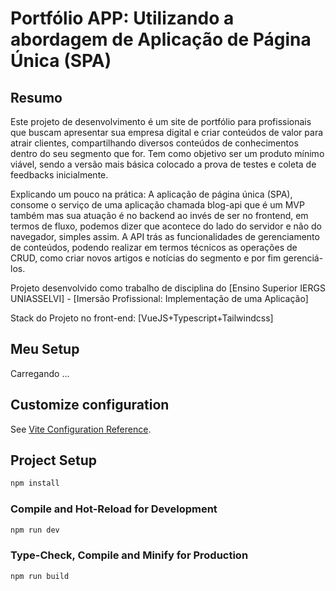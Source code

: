 # Portfólio APP: Utilizando a abordagem de Aplicação de Página Única (SPA)


## Resumo

Este projeto de desenvolvimento é um site de portfólio para profissionais que buscam apresentar sua empresa digital e criar conteúdos de valor para atrair clientes, compartilhando diversos conteúdos de conhecimentos dentro do seu segmento que for. Tem como objetivo ser um produto mínimo viável, sendo a versão mais básica colocado a prova de testes e coleta de feedbacks inicialmente.

Explicando um pouco na prática: A aplicação de página única (SPA), consome o serviço de uma aplicação chamada blog-api que é um MVP também mas sua atuação é no backend ao invés de ser no frontend, em termos de fluxo, podemos dizer que acontece do lado do servidor e não do navegador, simples assim. A API trás as funcionalidades de gerenciamento de conteúdos, podendo realizar em termos técnicos as operações de CRUD, como criar novos artigos e notícias do segmento e por fim gerenciá-los.

Projeto desenvolvido como trabalho de disciplina do [Ensino Superior IERGS UNIASSELVI] - [Imersão Profissional: Implementação de uma Aplicação] 

Stack do Projeto no front-end: [VueJS+Typescript+Tailwindcss]

## Meu Setup

Carregando ...

## Customize configuration

See [Vite Configuration Reference](https://vite.dev/config/).

## Project Setup

```sh
npm install
```

### Compile and Hot-Reload for Development

```sh
npm run dev
```

### Type-Check, Compile and Minify for Production

```sh
npm run build
```
